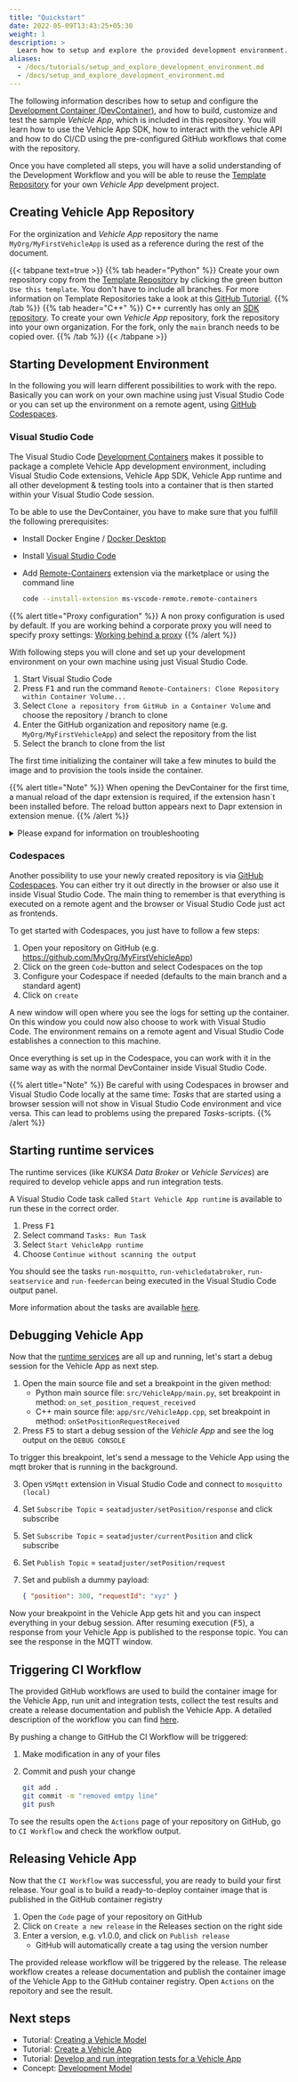 ```yaml
---
title: "Quickstart"
date: 2022-05-09T13:43:25+05:30
weight: 1
description: >
  Learn how to setup and explore the provided development environment.
aliases:
  - /docs/tutorials/setup_and_explore_development_environment.md
  - /docs/setup_and_explore_development_environment.md
---
```


The following information describes how to setup and configure the [Development Container (DevContainer)](https://code.visualstudio.com/docs/remote/containers), and how to build, customize and test the sample _Vehicle App_, which is included in this repository. You will learn how to use the Vehicle App SDK, how to interact with the vehicle API and how to do CI/CD using the pre-configured GitHub workflows that come with the repository.

Once you have completed all steps, you will have a solid understanding of the Development Workflow and you will be able to reuse the [Template Repository](https://github.com/eclipse-velocitas/vehicle-app-python-template) for your own _Vehicle App_ develpment project.

## Creating Vehicle App Repository

For the orginization and _Vehicle App_ repository the name `MyOrg/MyFirstVehicleApp` is used as a reference during the rest of the document.

{{< tabpane text=true >}}
{{% tab header="Python" %}}
Create your own repository copy from the [Template Repository](https://github.com/eclipse-velocitas/vehicle-app-python-template) by clicking the green button `Use this template`. You don't have to include all branches. For more information on Template Repositories take a look at this [GitHub Tutorial](https://docs.github.com/en/repositories/creating-and-managing-repositories/creating-a-repository-from-a-template#creating-a-repository-from-a-template).
{{% /tab %}}
{{% tab header="C++" %}}
C++ currently has only an [SDK repository](https://github.com/eclipse-velocitas/vehicle-app-cpp-sdk). To create your own _Vehicle App_ repository, fork the repository into your own organization. For the fork, only the `main` branch needs to be copied over.
{{% /tab %}}
{{< /tabpane >}}

## Starting Development Environment

In the following you will learn different possibilities to work with the repo. Basically you can work on your own machine using just Visual Studio Code or you can set up the environment on a remote agent, using [GitHub Codespaces](https://github.com/features/codespaces).

### Visual Studio Code

The Visual Studio Code [Development Containers](https://code.visualstudio.com/docs/remote/create-dev-container#:~:text=%20Create%20a%20development%20container%20%201%20Path,additional%20software%20in%20your%20dev%20container.%20More%20) makes it possible to package a complete Vehicle App development environment, including Visual Studio Code extensions, Vehicle App SDK, Vehicle App runtime and all other development & testing tools into a container that is then started within your Visual Studio Code session.

To be able to use the DevContainer, you have to make sure that you fulfill the following prerequisites:

- Install Docker Engine / [Docker Desktop](https://www.docker.com/products/docker-desktop)
- Install [Visual Studio Code](https://code.visualstudio.com)
- Add [Remote-Containers](https://marketplace.visualstudio.com/items?itemName=ms-vscode-remote.remote-containers) extension via the marketplace or using the command line

  ```bash
  code --install-extension ms-vscode-remote.remote-containers
  ```

{{% alert title="Proxy configuration" %}}
A non proxy configuration is used by default. If you are working behind a corporate proxy you will need to specify proxy settings: [Working behind a proxy](/docs/tutorials/behind_proxy.md)
{{% /alert %}}


With following steps you will clone and set up your development environment on your own machine using just Visual Studio Code.

1. Start Visual Studio Code
2. Press <kbd>F1</kbd> and run the command `Remote-Containers: Clone Repository within Container Volume...`
3. Select `Clone a repository from GitHub in a Container Volume` and choose the repository / branch to clone
4. Enter the GitHub organization and repository name (e.g. `MyOrg/MyFirstVehicleApp`) and select the repository from the list
5. Select the branch to clone from the list

The first time initializing the container will take a few minutes to build the image and to provision the tools inside the container.
  
{{% alert title="Note" %}}
When opening the DevContainer for the first time, a manual reload of the dapr extension is required, if the extension hasn´t been installed before. The reload button appears next to Dapr extension in extension menue.
{{% /alert %}}

<details>
<summary>Please expand for information on troubleshooting</summary>

> If Visual Studio Code fails to directly clone your repository you can also use a workaround:
>
> 1. clone the repo locally using your favorite Git tooling
> 1. Start Visual Studio Code
> 1. select `Open Folder` from the `File` menu
> 1. open the root of the cloned repo
> 1. a popup appears on the lower left side of Visual Studio Code
> 1. click on `Reopen in Container`
> 1. wait for the container to be set up
>
> If the popup does not appear, you can also hit <kbd>F1</kbd> and run the command `Remote-Containers: Open Folder in Container`

> If the development container fails to build successfully (e.g. due to network issues), then wait for the current build to finish, press <kbd>F1</kbd> and run the command `Remote-Containers: Rebuild Container Without Cache`

The devContainer is using the [docker-in-docker](https://github.com/microsoft/vscode-dev-containers/blob/main/script-library/docs/docker-in-docker.md)-feature to run docker containers within the container. Currently, this feature has the limitation that only one instance of a devContainer with the feature enabled can be running at the same time.

</details>

### Codespaces

Another possibility to use your newly created repository is via [GitHub Codespaces](https://github.com/features/codespaces).
You can either try it out directly in the browser or also use it inside Visual Studio Code. The main thing to remember is that everything is executed on a remote agent and the browser or Visual Studio Code just act as frontends.

To get started with Codespaces, you just have to follow a few steps:

1. Open your repository on GitHub (e.g. <https://github.com/MyOrg/MyFirstVehicleApp>)
1. Click on the green `Code`-button and select Codespaces on the top
1. Configure your Codespace if needed (defaults to the main branch and a standard agent)
1. Click on `create`

A new window will open where you see the logs for setting up the container. On this window you could now also choose to work with Visual Studio Code. The environment remains on a remote agent and Visual Studio Code establishes a connection to this machine.

Once everything is set up in the Codespace, you can work with it in the same way as with the normal DevContainer inside Visual Studio Code.

{{% alert title="Note" %}}
Be careful with using Codespaces in browser and Visual Studio Code locally at the same time: _Tasks_ that are started using a browser session will not show in Visual Studio Code environment and vice versa. This can lead to problems using the prepared _Tasks_-scripts.
{{% /alert %}}

## Starting runtime services

The runtime services (like _KUKSA Data Broker_ or _Vehicle Services_) are required to develop vehicle apps and run integration tests.

A Visual Studio Code task called `Start Vehicle App runtime` is available to run these in the correct order.

1. Press <kbd>F1</kbd>
2. Select command `Tasks: Run Task`
3. Select `Start VehicleApp runtime`
4. Choose `Continue without scanning the output`

You should see the tasks `run-mosquitto`, `run-vehicledatabroker`, `run-seatservice` and `run-feedercan` being executed in the Visual Studio Code output panel.

More information about the tasks are available [here](/docs/run_runtime_services_locally.md).

## Debugging Vehicle App

Now that the [runtime services](#starting-runtime-services) are all up and running, let's start a debug session for the Vehicle App as next step.

1. Open the main source file and set a breakpoint in the given method:
   * Python main source file: `src/VehicleApp/main.py`, set breakpoint in method: `on_set_position_request_received`
   * C++ main source file: `app/src/VehicleApp.cpp`, set breakpoint in method: `onSetPositionRequestReceived`
2. Press <kbd>F5</kbd> to start a debug session of the _Vehicle App_ and see the log output on the `DEBUG CONSOLE`

To trigger this breakpoint, let's send a message to the Vehicle App using the mqtt broker that is running in the background.

3. Open `VSMqtt` extension in Visual Studio Code and connect to `mosquitto (local)`
4. Set `Subscribe Topic` = `seatadjuster/setPosition/response` and click subscribe
5. Set `Subscribe Topic` = `seatadjuster/currentPosition` and click subscribe
6. Set `Publish Topic` = `seatadjuster/setPosition/request`
7. Set and publish a dummy payload:

   ```json
   { "position": 300, "requestId": "xyz" }
   ```
  
Now your breakpoint in the Vehicle App gets hit and you can inspect everything in your debug session. After resuming execution (<kbd>F5</kbd>), a response from your Vehicle App is published to the response topic. You can see the response in the MQTT window.

## Triggering CI Workflow

The provided GitHub workflows are used to build the container image for the Vehicle App, run unit and integration tests, collect the test results and create a release documentation and publish the Vehicle App. A detailed description of the workflow you can find [here](https://github.com/eclipse-velocitas/velocitas-docs/blob/main/docs/vehicle_app_releases.md).
  
By pushing a change to GitHub the CI Workflow will be triggered:

1. Make modification in any of your files
2. Commit and push your change

   ```bash
   git add .
   git commit -m "removed emtpy line"
   git push
   ```

To see the results open the `Actions` page of your repository on GitHub, go to `CI Workflow` and check the workflow output.

## Releasing Vehicle App

Now that the `CI Workflow` was successful, you are ready to build your first release. Your goal is to build a ready-to-deploy container image that is published in the GitHub container registry

1. Open the `Code` page of your repository on GitHub
1. Click on `Create a new release` in the Releases section on the right side
1. Enter a version, e.g. v1.0.0, and click on `Publish release`
   - GitHub will automatically create a tag using the version number

The provided release workflow will be triggered by the release. The release workflow creates a release documentation and publish the container image of the Vehicle App to the GitHub container registry. Open `Actions` on the repoitory and see the result.

## Next steps

- Tutorial: [Creating a Vehicle Model](/docs/tutorials/tutorial_how_to_create_a_vehicle_model.md)
- Tutorial: [Create a Vehicle App](/docs/tutorials/vehicle-app-development)
- Tutorial: [Develop and run integration tests for a Vehicle App](/docs/tutorials/integration_tests.md)
- Concept: [Development Model](/docs/concepts/development-model.md)
